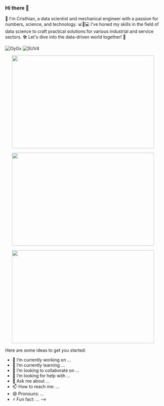 ### Hi there 👋
👋 I'm Cristhian, a data scientist and mechanical engineer with a passion for numbers, science, and technology. 📊🔬💻 I've honed my skills in the field of data science to craft practical solutions for various industrial and service sectors. 🛠️ Let's dive into the data-driven world together! 🚀

![OyGx](https://github.com/ctorres2747/ctorres2747/assets/132381850/31a9d6a3-498a-4558-9b15-9fdcab25c44e)
![SUV4](https://github.com/ctorres2747/ctorres2747/assets/132381850/c77431ec-6c19-4fb0-a4e0-9cba97c24a4b)


<p align="center">
  <img width="460" height="300" src="https://github.com/ctorres2747/ctorres2747/assets/132381850/4fc78494-7067-47b5-aa6f-f45c9d7f57d0">
</p>

<p align="center">
  <img width="460" height="300" src="https://github.com/ctorres2747/ctorres2747/assets/132381850/31a9d6a3-498a-4558-9b15-9fdcab25c44e">
</p>

<p align="center">
  <img width="460" height="300" src="https://github.com/ctorres2747/ctorres2747/assets/132381850/4fc78494-7067-47b5-aa6f-f45c9d7f57d0">
</p>

Here are some ideas to get you started:

- 🔭 I’m currently working on  ...
- 🌱 I’m currently learning ...
- 👯 I’m looking to collaborate on ...
- 🤔 I’m looking for help with ...
- 💬 Ask me about ...
- 📫 How to reach me: ...
- 😄 Pronouns: ...
- ⚡ Fun fact: ...
-->
